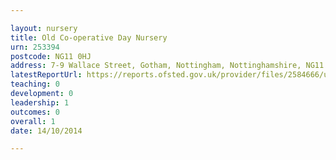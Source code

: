 ```yaml
---

layout: nursery
title: Old Co-operative Day Nursery
urn: 253394
postcode: NG11 0HJ
address: 7-9 Wallace Street, Gotham, Nottingham, Nottinghamshire, NG11 0HJ
latestReportUrl: https://reports.ofsted.gov.uk/provider/files/2584666/urn/253394.pdf
teaching: 0
development: 0
leadership: 1
outcomes: 0
overall: 1
date: 14/10/2014

---
```

